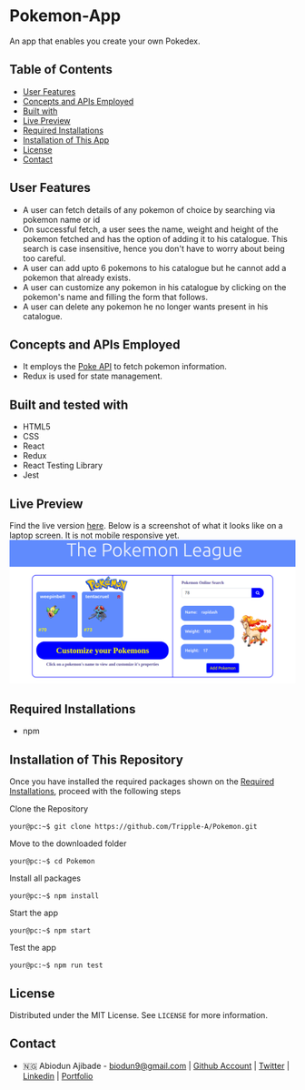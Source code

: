 # Pokemon-App
An app that enables you create your own Pokedex.

## Table of Contents

* [User Features](#user-features)
* [Concepts and APIs Employed](#concepts-and-apis-employed)
* [Built with](#built-and-tested-with)
* [Live Preview](#live-preview)
* [Required Installations](#required-installations)
* [Installation of This App](#instalation)
* [License](#license)
* [Contact](#contact)


<!-- User features -->
## User Features
* A user can fetch details of any pokemon of choice by searching via pokemon name or id
* On successful fetch, a user sees the name, weight and height of the pokemon fetched and has the option of adding it to his catalogue. This search is case insensitive, hence you don't have to worry about being too careful.
* A user can add upto 6 pokemons to his catalogue but he cannot add a pokemon that already exists.
* A user can customize any pokemon in his catalogue by clicking on the pokemon's name and filling the form that follows.
* A user can delete any pokemon he no longer wants present in his catalogue.

<!-- concepts and apis employed -->
## Concepts and APIs Employed
* It employs the [Poke API](https://pokeapi.co/) to fetch pokemon information.
* Redux is used for state management.

<!-- BUILT AND TESTED WITH -->
## Built and tested with
* HTML5
* CSS
* React
* Redux
* React Testing Library
* Jest


<!-- LIVE PREVIEW -->
## Live Preview
Find the live version [here](https://pokemon-test-biodun.netlify.app/).
Below is a screenshot of what it looks like on a laptop screen. It is not mobile responsive yet.
![Image](/src/images/pokemonProof.png)

<!-- REQUIRED INSTALLATION -->
## Required Installations
* npm

<!-- INSTALLATION -->
## Installation of This Repository

Once you have installed the required packages shown on the [Required Installations](#required-installations), proceed with the following steps

Clone the Repository

```Shell
your@pc:~$ git clone https://github.com/Tripple-A/Pokemon.git
```

Move to the downloaded folder

```Shell
your@pc:~$ cd Pokemon
```

Install all packages

```Shell
your@pc:~$ npm install
```

Start the app

```Shell
your@pc:~$ npm start
```

Test the app

```Shell
your@pc:~$ npm run test
```

## License

Distributed under the MIT License. See `LICENSE` for more information.

<!-- CONTACT -->
## Contact
* 🇳🇬  Abiodun Ajibade - biodun9@gmail.com | [Github Account](https://github.com/Tripple-A) | [Twitter](https://twitter.com/AbiodunAjibade3) | [Linkedin](https://linkedin.com/in/abiodun-ajibade) | [Portfolio](https://abiodun-ajibade.netlify.app/)
